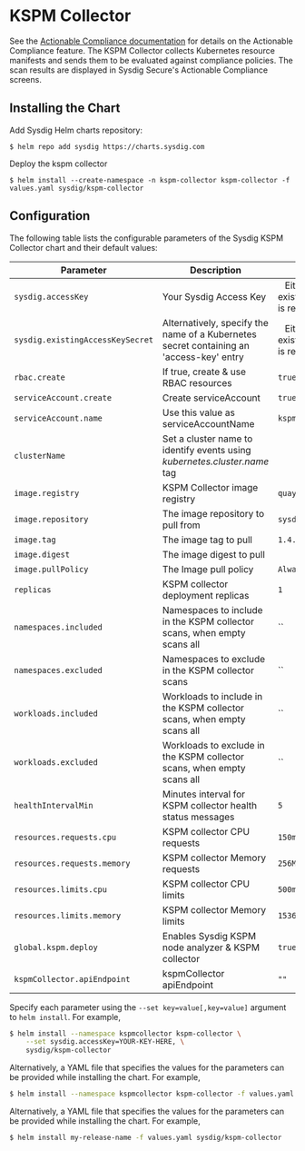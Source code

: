 # KSPM Collector

See the [Actionable Compliance documentation](https://docs.sysdig.com/en/docs/sysdig-secure/posture/compliance/actionable-compliance/) for details on the Actionable Compliance feature. The
KSPM Collector collects Kubernetes resource manifests and sends them to be evaluated against compliance policies.
The scan results are displayed in Sysdig Secure's Actionable Compliance screens.

## Installing the Chart

Add Sysdig Helm charts repository:

```
$ helm repo add sysdig https://charts.sysdig.com
```

Deploy the kspm collector

```
$ helm install --create-namespace -n kspm-collector kspm-collector -f values.yaml sysdig/kspm-collector
```

## Configuration

The following table lists the configurable parameters of the Sysdig KSPM Collector chart and their default values:

| Parameter                        | Description                                                                             | Default                                                     |
|----------------------------------|-----------------------------------------------------------------------------------------|-------------------------------------------------------------|
| `sysdig.accessKey`               | Your Sysdig Access Key                                                                  | ` ` Either accessKey or existingAccessKeySecret is required |
| `sysdig.existingAccessKeySecret` | Alternatively, specify the name of a Kubernetes secret containing an 'access-key' entry | ` ` Either accessKey or existingAccessKeySecret is required |
| `rbac.create`                    | If true, create & use RBAC resources                                                    | `true`                                                      |
| `serviceAccount.create`          | Create serviceAccount                                                                   | `true`                                                      |
| `serviceAccount.name`            | Use this value as serviceAccountName                                                    | `kspm-collector`                                            |
| `clusterName`                    | Set a cluster name to identify events using *kubernetes.cluster.name* tag               | ` `                                                         |
| `image.registry`                 | KSPM Collector image registry                                                           | `quay.io`                                                   |
| `image.repository`               | The image repository to pull from                                                       | `sysdig/kspm-collector`                                     |
| `image.tag`                      | The image tag to pull                                                                   | `1.4.0`                                                     |
| `image.digest`                   | The image digest to pull                                                                | ` `                                                         |
| `image.pullPolicy`               | The Image pull policy                                                                   | `Always`                                                    |
| `replicas`                       | KSPM collector deployment replicas                                                      | `1`                                                         |
| `namespaces.included`            | Namespaces to include in the KSPM collector scans, when empty scans all                 | ``                                                          |
| `namespaces.excluded`            | Namespaces to exclude in the KSPM collector scans                                       | ``                                                          |
| `workloads.included`             | Workloads to include in the KSPM collector scans, when empty scans all                  | ``                                                          |
| `workloads.excluded`             | Workloads to exclude in the KSPM collector scans, when empty scans all                  | ``                                                          |
| `healthIntervalMin`              | Minutes interval for KSPM collector health status messages                              | `5`                                                         |
| `resources.requests.cpu`         | KSPM collector CPU requests                                                             | `150m`                                                      |
| `resources.requests.memory`      | KSPM collector Memory requests                                                          | `256Mi`                                                     |
| `resources.limits.cpu`           | KSPM collector CPU limits                                                               | `500m`                                                      |
| `resources.limits.memory`        | KSPM collector Memory limits                                                            | `1536Mi`                                                    |
| `global.kspm.deploy`             | Enables Sysdig KSPM node analyzer & KSPM collector                                      | `true`                                                      |
| `kspmCollector.apiEndpoint`      | kspmCollector apiEndpoint                                                               | `""`                                                        |

Specify each parameter using the `--set key=value[,key=value]` argument to `helm install`. For example,

```bash
$ helm install --namespace kspmcollector kspm-collector \
    --set sysdig.accessKey=YOUR-KEY-HERE, \
    sysdig/kspm-collector
```

Alternatively, a YAML file that specifies the values for the parameters can be provided while installing the chart. For
example,

```bash
$ helm install --namespace kspmcollector kspm-collector -f values.yaml sysdig/kspm-collector
```

Alternatively, a YAML file that specifies the values for the parameters can be provided while installing the chart. For example,

```bash
$ helm install my-release-name -f values.yaml sysdig/kspm-collector
```
